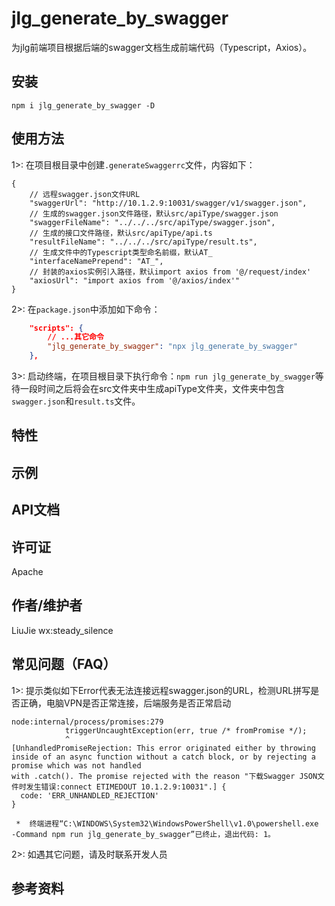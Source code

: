 # jlg_generate_by_swagger
为jlg前端项目根据后端的swagger文档生成前端代码（Typescript，Axios）。

## 安装
`npm i jlg_generate_by_swagger -D`

## 使用方法
1>: 在项目根目录中创建`.generateSwaggerrc`文件，内容如下：
```
{
    // 远程swagger.json文件URL
    "swaggerUrl": "http://10.1.2.9:10031/swagger/v1/swagger.json",
    // 生成的swagger.json文件路径，默认src/apiType/swagger.json
    "swaggerFileName": "../../../src/apiType/swagger.json",
    // 生成的接口文件路径，默认src/apiType/api.ts
    "resultFileName": "../../../src/apiType/result.ts",
    // 生成文件中的Typescript类型命名前缀，默认AT_
    "interfaceNamePrepend": "AT_",
    // 封装的axios实例引入路径，默认import axios from '@/request/index'
    "axiosUrl": "import axios from '@/axios/index'"
}
```

2>: 在`package.json`中添加如下命令：
```json
    "scripts": {
        // ...其它命令
        "jlg_generate_by_swagger": "npx jlg_generate_by_swagger"
    },
```

3>: 启动终端，在项目根目录下执行命令：`npm run jlg_generate_by_swagger`等待一段时间之后将会在src文件夹中生成apiType文件夹，文件夹中包含`swagger.json`和`result.ts`文件。

## 特性

## 示例

## API文档

## 许可证
Apache

## 作者/维护者
LiuJie wx:steady_silence

## 常见问题（FAQ）
1>: 提示类似如下Error代表无法连接远程swagger.json的URL，检测URL拼写是否正确，电脑VPN是否正常连接，后端服务是否正常启动
```
node:internal/process/promises:279
            triggerUncaughtException(err, true /* fromPromise */);
            ^
[UnhandledPromiseRejection: This error originated either by throwing inside of an async function without a catch block, or by rejecting a promise which was not handled 
with .catch(). The promise rejected with the reason "下载Swagger JSON文件时发生错误:connect ETIMEDOUT 10.1.2.9:10031".] {
  code: 'ERR_UNHANDLED_REJECTION'
}

 *  终端进程“C:\WINDOWS\System32\WindowsPowerShell\v1.0\powershell.exe -Command npm run jlg_generate_by_swagger”已终止，退出代码: 1。
```

2>: 如遇其它问题，请及时联系开发人员

## 参考资料
